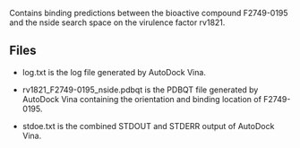 Contains binding predictions between the bioactive compound F2749-0195 and the nside search space on the virulence factor rv1821.

## Files

- log.txt is the log file generated by AutoDock Vina.

- rv1821_F2749-0195_nside.pdbqt is the PDBQT file generated by AutoDock Vina containing the orientation and binding location of F2749-0195.

- stdoe.txt is the combined STDOUT and STDERR output of AutoDock Vina.

